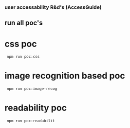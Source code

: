 ### user accessability R&d's (AccessGuide)

## run all poc's
# css poc
``` npm run poc:css```
# image recognition based poc
``` npm run poc:image-recog```
# readability poc
``` npm run poc:readabilit```
